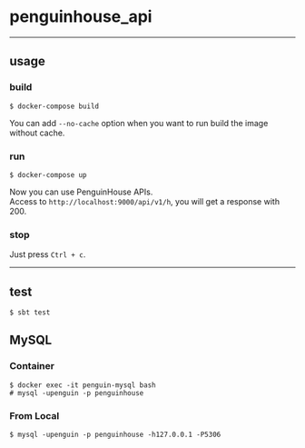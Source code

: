 # penguinhouse_api

---

## usage

### build
```console
$ docker-compose build
```
You can add `--no-cache` option when you want to run build the image without cache.

### run
```console
$ docker-compose up
```
Now you can use PenguinHouse APIs.  
Access to `http://localhost:9000/api/v1/h`, you will get a response with 200.

### stop
Just press `Ctrl + c`.

---

## test
```console
$ sbt test
```

## MySQL

### Container

```console
$ docker exec -it penguin-mysql bash
# mysql -upenguin -p penguinhouse
```

### From Local

```console
$ mysql -upenguin -p penguinhouse -h127.0.0.1 -P5306
```
